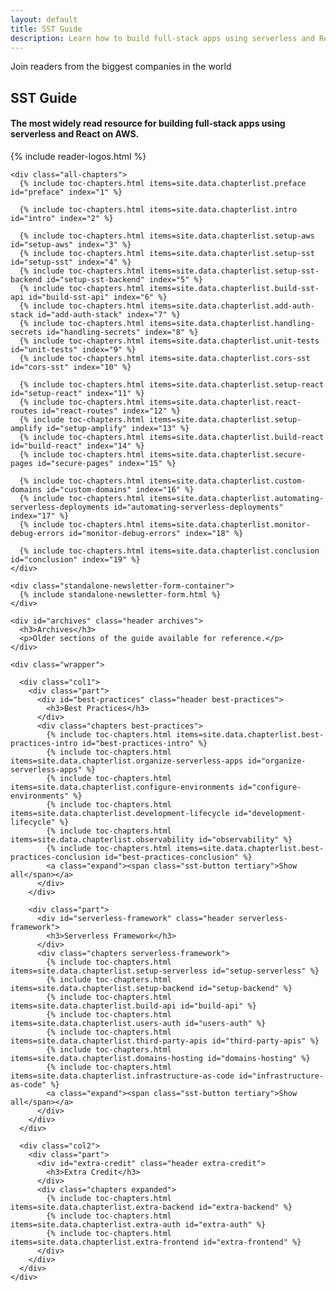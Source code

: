 ```yaml
---
layout: default
title: SST Guide
description: Learn how to build full-stack apps using serverless and React on AWS.
---
```


<div class="guide-page">

  <div class="title">
    <p class="eyebrow">Join readers from the biggest companies in the world</p>
    <h2>SST Guide</h2>
    <h4>
      The most widely read resource for building full-stack apps using serverless and React on AWS.
    </h4>
  </div>

  <div class="readers">
    {% include reader-logos.html %}
  </div>

  <div id="table-of-contents" class="table-of-contents">

    <div class="all-chapters">
      {% include toc-chapters.html items=site.data.chapterlist.preface id="preface" index="1" %}

      {% include toc-chapters.html items=site.data.chapterlist.intro id="intro" index="2" %}

      {% include toc-chapters.html items=site.data.chapterlist.setup-aws id="setup-aws" index="3" %}
      {% include toc-chapters.html items=site.data.chapterlist.setup-sst id="setup-sst" index="4" %}
      {% include toc-chapters.html items=site.data.chapterlist.setup-sst-backend id="setup-sst-backend" index="5" %}
      {% include toc-chapters.html items=site.data.chapterlist.build-sst-api id="build-sst-api" index="6" %}
      {% include toc-chapters.html items=site.data.chapterlist.add-auth-stack id="add-auth-stack" index="7" %}
      {% include toc-chapters.html items=site.data.chapterlist.handling-secrets id="handling-secrets" index="8" %}
      {% include toc-chapters.html items=site.data.chapterlist.unit-tests id="unit-tests" index="9" %}
      {% include toc-chapters.html items=site.data.chapterlist.cors-sst id="cors-sst" index="10" %}

      {% include toc-chapters.html items=site.data.chapterlist.setup-react id="setup-react" index="11" %}
      {% include toc-chapters.html items=site.data.chapterlist.react-routes id="react-routes" index="12" %}
      {% include toc-chapters.html items=site.data.chapterlist.setup-amplify id="setup-amplify" index="13" %}
      {% include toc-chapters.html items=site.data.chapterlist.build-react id="build-react" index="14" %}
      {% include toc-chapters.html items=site.data.chapterlist.secure-pages id="secure-pages" index="15" %}

      {% include toc-chapters.html items=site.data.chapterlist.custom-domains id="custom-domains" index="16" %}
      {% include toc-chapters.html items=site.data.chapterlist.automating-serverless-deployments id="automating-serverless-deployments" index="17" %}
      {% include toc-chapters.html items=site.data.chapterlist.monitor-debug-errors id="monitor-debug-errors" index="18" %}

      {% include toc-chapters.html items=site.data.chapterlist.conclusion id="conclusion" index="19" %}
    </div>

    <div class="standalone-newsletter-form-container">
      {% include standalone-newsletter-form.html %}
    </div>

    <div id="archives" class="header archives">
      <h3>Archives</h3>
      <p>Older sections of the guide available for reference.</p>
    </div>

    <div class="wrapper">

      <div class="col1">
        <div class="part">
          <div id="best-practices" class="header best-practices">
            <h3>Best Practices</h3>
          </div>
          <div class="chapters best-practices">
            {% include toc-chapters.html items=site.data.chapterlist.best-practices-intro id="best-practices-intro" %}
            {% include toc-chapters.html items=site.data.chapterlist.organize-serverless-apps id="organize-serverless-apps" %}
            {% include toc-chapters.html items=site.data.chapterlist.configure-environments id="configure-environments" %}
            {% include toc-chapters.html items=site.data.chapterlist.development-lifecycle id="development-lifecycle" %}
            {% include toc-chapters.html items=site.data.chapterlist.observability id="observability" %}
            {% include toc-chapters.html items=site.data.chapterlist.best-practices-conclusion id="best-practices-conclusion" %}
            <a class="expand"><span class="sst-button tertiary">Show all</span></a>
          </div>
        </div>

        <div class="part">
          <div id="serverless-framework" class="header serverless-framework">
            <h3>Serverless Framework</h3>
          </div>
          <div class="chapters serverless-framework">
            {% include toc-chapters.html items=site.data.chapterlist.setup-serverless id="setup-serverless" %}
            {% include toc-chapters.html items=site.data.chapterlist.setup-backend id="setup-backend" %}
            {% include toc-chapters.html items=site.data.chapterlist.build-api id="build-api" %}
            {% include toc-chapters.html items=site.data.chapterlist.users-auth id="users-auth" %}
            {% include toc-chapters.html items=site.data.chapterlist.third-party-apis id="third-party-apis" %}
            {% include toc-chapters.html items=site.data.chapterlist.domains-hosting id="domains-hosting" %}
            {% include toc-chapters.html items=site.data.chapterlist.infrastructure-as-code id="infrastructure-as-code" %}
            <a class="expand"><span class="sst-button tertiary">Show all</span></a>
          </div>
        </div>
      </div>

      <div class="col2">
        <div class="part">
          <div id="extra-credit" class="header extra-credit">
            <h3>Extra Credit</h3>
          </div>
          <div class="chapters expanded">
            {% include toc-chapters.html items=site.data.chapterlist.extra-backend id="extra-backend" %}
            {% include toc-chapters.html items=site.data.chapterlist.extra-auth id="extra-auth" %}
            {% include toc-chapters.html items=site.data.chapterlist.extra-frontend id="extra-frontend" %}
          </div>
        </div>
      </div>
    </div>

  </div>
</div>
